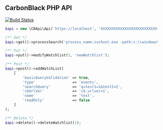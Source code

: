 ## CarbonBlack PHP API
[![Build Status](https://travis-ci.org/javabudd/CbApi.svg?branch=master)](https://travis-ci.org/javabudd/CbApi)

```php
$api = new \CBApi\Api('https://localhost', 'XXXXXXXXXXXXXXXXXXXXXXXXXX');

/** Get */
$api->get()->processSearch('process_name:svchost.exe -path:c:\\windows\\');

/** Put */
$api->put()->modifyWatchlist(1, 'newWatchlist');

/** Post */
$api->post()->addWatchList(
    [
        'basicQueryValidation' => true,
        'type'                 => 'events',
        'searchQuery'          => 'q=test1=1&test2=2',
        'cbUrlVer'             => 'cb.urlver=1',
        'name'                 => 'test',
        'readOnly'             => false
    ]
);

/** Delete */
$api->delete()->deleteWatchlist(1);
```
